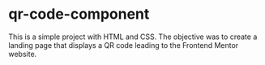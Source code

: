 # qr-code-component
This is a simple project with HTML and CSS. The objective was to create a landing page that displays a QR code leading to the Frontend Mentor website. 
